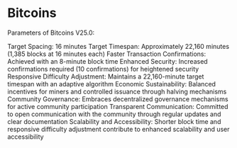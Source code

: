 # Bitcoins


Parameters of Bitcoins V25.0:

Target Spacing: 16 minutes
Target Timespan: Approximately 22,160 minutes (1,385 blocks at 16 minutes each)
Faster Transaction Confirmations: Achieved with an 8-minute block time
Enhanced Security: Increased confirmations required (10 confirmations) for heightened security
Responsive Difficulty Adjustment: Maintains a 22,160-minute target timespan with an adaptive algorithm
Economic Sustainability: Balanced incentives for miners and controlled issuance through halving mechanisms
Community Governance: Embraces decentralized governance mechanisms for active community participation
Transparent Communication: Committed to open communication with the community through regular updates and clear documentation
Scalability and Accessibility: Shorter block time and responsive difficulty adjustment contribute to enhanced scalability and user accessibility
